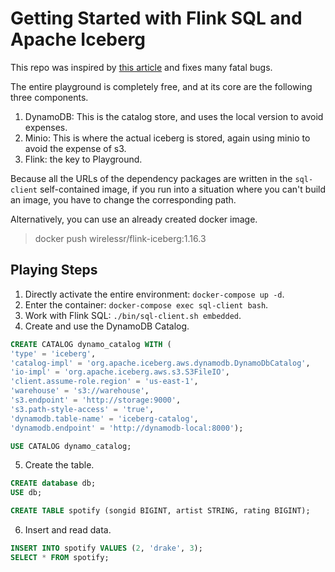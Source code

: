 # Getting Started with Flink SQL and Apache Iceberg

This repo was inspired by [this article](https://www.dremio.com/blog/getting-started-with-flink-sql-and-apache-iceberg/) and fixes many fatal bugs.

The entire playground is completely free, and at its core are the following three components.
1. DynamoDB: This is the catalog store, and uses the local version to avoid expenses.
2. Minio: This is where the actual iceberg is stored, again using minio to avoid the expense of s3.
3. Flink: the key to Playground.

Because all the URLs of the dependency packages are written in the `sql-client` self-contained image, if you run into a situation where you can't build an image, you have to change the corresponding path.

Alternatively, you can use an already created docker image.
> docker push wirelessr/flink-iceberg:1.16.3

## Playing Steps

1. Directly activate the entire environment: `docker-compose up -d`.
2. Enter the container: `docker-compose exec sql-client bash`.
3. Work with Flink SQL: `./bin/sql-client.sh embedded`.
4. Create and use the DynamoDB Catalog.

```sql
CREATE CATALOG dynamo_catalog WITH (
'type' = 'iceberg',
'catalog-impl' = 'org.apache.iceberg.aws.dynamodb.DynamoDbCatalog',
'io-impl' = 'org.apache.iceberg.aws.s3.S3FileIO',
'client.assume-role.region' = 'us-east-1',
'warehouse' = 's3://warehouse',
's3.endpoint' = 'http://storage:9000',
's3.path-style-access' = 'true',
'dynamodb.table-name' = 'iceberg-catalog',
'dynamodb.endpoint' = 'http://dynamodb-local:8000');

USE CATALOG dynamo_catalog;
```

5. Create the table.

```sql
CREATE database db;
USE db;

CREATE TABLE spotify (songid BIGINT, artist STRING, rating BIGINT);
```

6. Insert and read data.

```sql
INSERT INTO spotify VALUES (2, 'drake', 3);
SELECT * FROM spotify;
```
